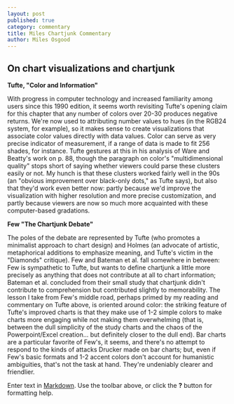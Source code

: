 ```yaml
---
layout: post
published: true
category: commentary
title: Miles Chartjunk Commentary
author: Miles Osgood
---
```

## On chart visualizations and chartjunk

**Tufte, "Color and Information"**

With progress in computer technology and increased familiarity among users since this 1990 edition, it seems worth revisiting Tufte's opening claim for this chapter that any number of colors over 20-30 produces negative returns. We're now used to attributing number values to hues (in the RGB24 system, for example), so it makes sense to create visualizations that associate color values directly with data values. Color can serve as very precise indicator of measurement, if a range of data is made to fit 256 shades, for instance. Tufte gestures at this in his analysis of Ware and Beatty's work on p. 88, though the paragraph on color's "multidimensional quality" stops short of saying whether viewers could parse these clusters easily or not. My hunch is that these clusters worked fairly well in the 90s (an "obvious improvement over black-only dots," as Tufte says), but also that they'd work even better now: partly because we'd improve the visualization with higher resolution and more precise customization, and partly because viewers are now so much more acquainted with these computer-based gradations.

**Few "The Chartjunk Debate"**

The poles of the debate are represented by Tufte (who promotes a minimalist approach to chart design) and Holmes (an advocate of artistic, metaphorical additions to emphasize meaning, and Tufte's victim in the "Diamonds" critique). Few and Bateman et al. fall somewhere in between: Few is sympathetic to Tufte, but wants to define chartjunk a little more precisely as anything that does not contribute at all to chart information; Bateman et al. concluded from their small study that chartjunk didn't contribute to comprehension but contributed slightly to memorability. The lesson I take from Few's middle road, perhaps primed by my reading and commentary on Tufte above, is oriented around color: the striking feature of Tufte's improved charts is that they make use of 1-2 simple colors to make charts more engaging while not making them overwhelming (that is, between the dull simplicity of the study charts and the chaos of the Powerpoint/Excel creation... but definitely closer to the dull end). Bar charts are a particular favorite of Few's, it seems, and there's no attempt to respond to the kinds of attacks Drucker made on bar charts; but, even if Few's basic formats and 1-2 accent colors don't account for humanistic ambiguities, that's not the task at hand. They're undeniably clearer and friendlier.


Enter text in [Markdown](http://daringfireball.net/projects/markdown/). Use the toolbar above, or click the **?** button for formatting help.
